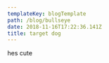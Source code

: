 ```yaml
---
templateKey: blogTemplate
path: /blog/bullseye
date: 2018-11-16T17:22:36.141Z
title: target dog
---
```

hes cute
